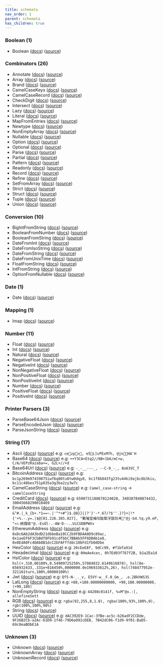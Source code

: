 ```yaml
---
title: schemata
nav_order: 1
parent: schemata
has_children: true
---
```


### Boolean (1)
* Boolean ([docs](https://jacob-alford.github.io/schemata-ts/schemata/Boolean.ts.html)) ([source](https://github.com/jacob-alford/schemata-ts/tree/main/src/schemata/Boolean.ts))

### Combinators (26)
* Annotate ([docs](https://jacob-alford.github.io/schemata-ts/schemata/Annotate.ts.html)) ([source](https://github.com/jacob-alford/schemata-ts/tree/main/src/schemata/Annotate.ts))
* Array ([docs](https://jacob-alford.github.io/schemata-ts/schemata/Array.ts.html)) ([source](https://github.com/jacob-alford/schemata-ts/tree/main/src/schemata/Array.ts))
* Brand ([docs](https://jacob-alford.github.io/schemata-ts/schemata/Brand.ts.html)) ([source](https://github.com/jacob-alford/schemata-ts/tree/main/src/schemata/Brand.ts))
* CamelCaseKeys ([docs](https://jacob-alford.github.io/schemata-ts/schemata/CamelCaseKeys.ts.html)) ([source](https://github.com/jacob-alford/schemata-ts/tree/main/src/schemata/CamelCaseKeys.ts))
* CamelCaseRecord ([docs](https://jacob-alford.github.io/schemata-ts/schemata/CamelCaseRecord.ts.html)) ([source](https://github.com/jacob-alford/schemata-ts/tree/main/src/schemata/CamelCaseRecord.ts))
* CheckDigit ([docs](https://jacob-alford.github.io/schemata-ts/schemata/CheckDigit.ts.html)) ([source](https://github.com/jacob-alford/schemata-ts/tree/main/src/schemata/CheckDigit.ts))
* Intersect ([docs](https://jacob-alford.github.io/schemata-ts/schemata/Intersect.ts.html)) ([source](https://github.com/jacob-alford/schemata-ts/tree/main/src/schemata/Intersect.ts))
* Lazy ([docs](https://jacob-alford.github.io/schemata-ts/schemata/Lazy.ts.html)) ([source](https://github.com/jacob-alford/schemata-ts/tree/main/src/schemata/Lazy.ts))
* Literal ([docs](https://jacob-alford.github.io/schemata-ts/schemata/Literal.ts.html)) ([source](https://github.com/jacob-alford/schemata-ts/tree/main/src/schemata/Literal.ts))
* MapFromEntries ([docs](https://jacob-alford.github.io/schemata-ts/schemata/MapFromEntries.ts.html)) ([source](https://github.com/jacob-alford/schemata-ts/tree/main/src/schemata/MapFromEntries.ts))
* Newtype ([docs](https://jacob-alford.github.io/schemata-ts/schemata/Newtype.ts.html)) ([source](https://github.com/jacob-alford/schemata-ts/tree/main/src/schemata/Newtype.ts))
* NonEmptyArray ([docs](https://jacob-alford.github.io/schemata-ts/schemata/NonEmptyArray.ts.html)) ([source](https://github.com/jacob-alford/schemata-ts/tree/main/src/schemata/NonEmptyArray.ts))
* Nullable ([docs](https://jacob-alford.github.io/schemata-ts/schemata/Nullable.ts.html)) ([source](https://github.com/jacob-alford/schemata-ts/tree/main/src/schemata/Nullable.ts))
* Option ([docs](https://jacob-alford.github.io/schemata-ts/schemata/Option.ts.html)) ([source](https://github.com/jacob-alford/schemata-ts/tree/main/src/schemata/Option.ts))
* Optional ([docs](https://jacob-alford.github.io/schemata-ts/schemata/Optional.ts.html)) ([source](https://github.com/jacob-alford/schemata-ts/tree/main/src/schemata/Optional.ts))
* Parse ([docs](https://jacob-alford.github.io/schemata-ts/schemata/Parse.ts.html)) ([source](https://github.com/jacob-alford/schemata-ts/tree/main/src/schemata/Parse.ts))
* Partial ([docs](https://jacob-alford.github.io/schemata-ts/schemata/Partial.ts.html)) ([source](https://github.com/jacob-alford/schemata-ts/tree/main/src/schemata/Partial.ts))
* Pattern ([docs](https://jacob-alford.github.io/schemata-ts/schemata/Pattern.ts.html)) ([source](https://github.com/jacob-alford/schemata-ts/tree/main/src/schemata/Pattern.ts))
* Readonly ([docs](https://jacob-alford.github.io/schemata-ts/schemata/Readonly.ts.html)) ([source](https://github.com/jacob-alford/schemata-ts/tree/main/src/schemata/Readonly.ts))
* Record ([docs](https://jacob-alford.github.io/schemata-ts/schemata/Record.ts.html)) ([source](https://github.com/jacob-alford/schemata-ts/tree/main/src/schemata/Record.ts))
* Refine ([docs](https://jacob-alford.github.io/schemata-ts/schemata/Refine.ts.html)) ([source](https://github.com/jacob-alford/schemata-ts/tree/main/src/schemata/Refine.ts))
* SetFromArray ([docs](https://jacob-alford.github.io/schemata-ts/schemata/SetFromArray.ts.html)) ([source](https://github.com/jacob-alford/schemata-ts/tree/main/src/schemata/SetFromArray.ts))
* Strict ([docs](https://jacob-alford.github.io/schemata-ts/schemata/Strict.ts.html)) ([source](https://github.com/jacob-alford/schemata-ts/tree/main/src/schemata/Strict.ts))
* Struct ([docs](https://jacob-alford.github.io/schemata-ts/schemata/Struct.ts.html)) ([source](https://github.com/jacob-alford/schemata-ts/tree/main/src/schemata/Struct.ts))
* Tuple ([docs](https://jacob-alford.github.io/schemata-ts/schemata/Tuple.ts.html)) ([source](https://github.com/jacob-alford/schemata-ts/tree/main/src/schemata/Tuple.ts))
* Union ([docs](https://jacob-alford.github.io/schemata-ts/schemata/Union.ts.html)) ([source](https://github.com/jacob-alford/schemata-ts/tree/main/src/schemata/Union.ts))

### Conversion (10)
* BigIntFromString ([docs](https://jacob-alford.github.io/schemata-ts/schemata/BigIntFromString.ts.html)) ([source](https://github.com/jacob-alford/schemata-ts/tree/main/src/schemata/BigIntFromString.ts))
* BooleanFromNumber ([docs](https://jacob-alford.github.io/schemata-ts/schemata/BooleanFromNumber.ts.html)) ([source](https://github.com/jacob-alford/schemata-ts/tree/main/src/schemata/BooleanFromNumber.ts))
* BooleanFromString ([docs](https://jacob-alford.github.io/schemata-ts/schemata/BooleanFromString.ts.html)) ([source](https://github.com/jacob-alford/schemata-ts/tree/main/src/schemata/BooleanFromString.ts))
* DateFromInt ([docs](https://jacob-alford.github.io/schemata-ts/schemata/DateFromInt.ts.html)) ([source](https://github.com/jacob-alford/schemata-ts/tree/main/src/schemata/DateFromInt.ts))
* DateFromIsoString ([docs](https://jacob-alford.github.io/schemata-ts/schemata/DateFromIsoString.ts.html)) ([source](https://github.com/jacob-alford/schemata-ts/tree/main/src/schemata/DateFromIsoString.ts))
* DateFromString ([docs](https://jacob-alford.github.io/schemata-ts/schemata/DateFromString.ts.html)) ([source](https://github.com/jacob-alford/schemata-ts/tree/main/src/schemata/DateFromString.ts))
* DateFromUnixTime ([docs](https://jacob-alford.github.io/schemata-ts/schemata/DateFromUnixTime.ts.html)) ([source](https://github.com/jacob-alford/schemata-ts/tree/main/src/schemata/DateFromUnixTime.ts))
* FloatFromString ([docs](https://jacob-alford.github.io/schemata-ts/schemata/FloatFromString.ts.html)) ([source](https://github.com/jacob-alford/schemata-ts/tree/main/src/schemata/FloatFromString.ts))
* IntFromString ([docs](https://jacob-alford.github.io/schemata-ts/schemata/IntFromString.ts.html)) ([source](https://github.com/jacob-alford/schemata-ts/tree/main/src/schemata/IntFromString.ts))
* OptionFromNullable ([docs](https://jacob-alford.github.io/schemata-ts/schemata/OptionFromNullable.ts.html)) ([source](https://github.com/jacob-alford/schemata-ts/tree/main/src/schemata/OptionFromNullable.ts))

### Date (1)
* Date ([docs](https://jacob-alford.github.io/schemata-ts/schemata/Date.ts.html)) ([source](https://github.com/jacob-alford/schemata-ts/tree/main/src/schemata/Date.ts))

### Mapping (1)
* Imap ([docs](https://jacob-alford.github.io/schemata-ts/schemata/Imap.ts.html)) ([source](https://github.com/jacob-alford/schemata-ts/tree/main/src/schemata/Imap.ts))

### Number (11)
* Float ([docs](https://jacob-alford.github.io/schemata-ts/schemata/Float.ts.html)) ([source](https://github.com/jacob-alford/schemata-ts/tree/main/src/schemata/Float.ts))
* Int ([docs](https://jacob-alford.github.io/schemata-ts/schemata/Int.ts.html)) ([source](https://github.com/jacob-alford/schemata-ts/tree/main/src/schemata/Int.ts))
* Natural ([docs](https://jacob-alford.github.io/schemata-ts/schemata/Natural.ts.html)) ([source](https://github.com/jacob-alford/schemata-ts/tree/main/src/schemata/Natural.ts))
* NegativeFloat ([docs](https://jacob-alford.github.io/schemata-ts/schemata/NegativeFloat.ts.html)) ([source](https://github.com/jacob-alford/schemata-ts/tree/main/src/schemata/NegativeFloat.ts))
* NegativeInt ([docs](https://jacob-alford.github.io/schemata-ts/schemata/NegativeInt.ts.html)) ([source](https://github.com/jacob-alford/schemata-ts/tree/main/src/schemata/NegativeInt.ts))
* NonNegativeFloat ([docs](https://jacob-alford.github.io/schemata-ts/schemata/NonNegativeFloat.ts.html)) ([source](https://github.com/jacob-alford/schemata-ts/tree/main/src/schemata/NonNegativeFloat.ts))
* NonPositiveFloat ([docs](https://jacob-alford.github.io/schemata-ts/schemata/NonPositiveFloat.ts.html)) ([source](https://github.com/jacob-alford/schemata-ts/tree/main/src/schemata/NonPositiveFloat.ts))
* NonPositiveInt ([docs](https://jacob-alford.github.io/schemata-ts/schemata/NonPositiveInt.ts.html)) ([source](https://github.com/jacob-alford/schemata-ts/tree/main/src/schemata/NonPositiveInt.ts))
* Number ([docs](https://jacob-alford.github.io/schemata-ts/schemata/Number.ts.html)) ([source](https://github.com/jacob-alford/schemata-ts/tree/main/src/schemata/Number.ts))
* PositiveFloat ([docs](https://jacob-alford.github.io/schemata-ts/schemata/PositiveFloat.ts.html)) ([source](https://github.com/jacob-alford/schemata-ts/tree/main/src/schemata/PositiveFloat.ts))
* PositiveInt ([docs](https://jacob-alford.github.io/schemata-ts/schemata/PositiveInt.ts.html)) ([source](https://github.com/jacob-alford/schemata-ts/tree/main/src/schemata/PositiveInt.ts))

### Printer Parsers (3)
* ParseBase64Json ([docs](https://jacob-alford.github.io/schemata-ts/schemata/ParseBase64Json.ts.html)) ([source](https://github.com/jacob-alford/schemata-ts/tree/main/src/schemata/ParseBase64Json.ts))
* ParseEncodedJson ([docs](https://jacob-alford.github.io/schemata-ts/schemata/ParseEncodedJson.ts.html)) ([source](https://github.com/jacob-alford/schemata-ts/tree/main/src/schemata/ParseEncodedJson.ts))
* ParseJsonString ([docs](https://jacob-alford.github.io/schemata-ts/schemata/ParseJsonString.ts.html)) ([source](https://github.com/jacob-alford/schemata-ts/tree/main/src/schemata/ParseJsonString.ts))

### String (17)
* Ascii ([docs](https://jacob-alford.github.io/schemata-ts/schemata/Ascii.ts.html)) ([source](https://github.com/jacob-alford/schemata-ts/tree/main/src/schemata/Ascii.ts)) e.g:  `ce zp>, e5L]vPExMfh, @jnHA'H`
* Base64 ([docs](https://jacob-alford.github.io/schemata-ts/schemata/Base64.ts.html)) ([source](https://github.com/jacob-alford/schemata-ts/tree/main/src/schemata/Base64.ts)) e.g:  `++Y3CA+Etq2//0B+1b6/mC+w, C/A/VEPzRazaba+=, G2L+//+d`
* Base64Url ([docs](https://jacob-alford.github.io/schemata-ts/schemata/Base64Url.ts.html)) ([source](https://github.com/jacob-alford/schemata-ts/tree/main/src/schemata/Base64Url.ts)) e.g:  `-_-__---_, --C-9_-_, 8o63VC_T`
* BitcoinAddress ([docs](https://jacob-alford.github.io/schemata-ts/schemata/BitcoinAddress.ts.html)) ([source](https://github.com/jacob-alford/schemata-ts/tree/main/src/schemata/BitcoinAddress.ts)) e.g:  `bc1p269m97439875iwf6q80tu0tw0dqy8, bc1f8b843fg23tu44ki9ajbc6b3kiu, bc11c48bex751p835a3g3ba2zy3w7c`
* CamelCaseString ([docs](https://jacob-alford.github.io/schemata-ts/schemata/CamelCaseString.ts.html)) ([source](https://github.com/jacob-alford/schemata-ts/tree/main/src/schemata/CamelCaseString.ts)) e.g:  `Camel_case-string` → `camelCaseString`
* CreditCard ([docs](https://jacob-alford.github.io/schemata-ts/schemata/CreditCard.ts.html)) ([source](https://github.com/jacob-alford/schemata-ts/tree/main/src/schemata/CreditCard.ts)) e.g:  `6590731188678124028, 340387840874432, 30045668290010469`
* EmailAddress ([docs](https://jacob-alford.github.io/schemata-ts/schemata/EmailAddress.ts.html)) ([source](https://github.com/jacob-alford/schemata-ts/tree/main/src/schemata/EmailAddress.ts)) e.g:  `&^#.|_k_{b+.*1==~.|'^*+#^}$.Q8}}||?'}'-*.67/?$''.}?}+|!*{'+%.-.y=.|$@[01.226.385.027], "㪤嗺埑梅끾酞楘泘旊玑큑ࢇ"@j-b4.tq.y9.eP, "≈ﾤ檢撐綕"@.-EsOl-.-AW-D--..UiCUDBPWVv`
* EthereumAddress ([docs](https://jacob-alford.github.io/schemata-ts/schemata/EthereumAddress.ts.html)) ([source](https://github.com/jacob-alford/schemata-ts/tree/main/src/schemata/EthereumAddress.ts)) e.g:  `0xDc6Ab2dA3bdD21dbbeBa10CC2b9FBDAA8D9c89ac, 0x1aeEF6F3CbBdf8Fb91cdfbbC7BBAb5FF6DBAb1e8, 0x0EdA0Fc4DAb8B1dcC2bFAFffddc10bFd1fb0dDbe`
* HexColor ([docs](https://jacob-alford.github.io/schemata-ts/schemata/HexColor.ts.html)) ([source](https://github.com/jacob-alford/schemata-ts/tree/main/src/schemata/HexColor.ts)) e.g:  `20cEeE8f, 9dCc99, #f1bfa91d`
* Hexadecimal ([docs](https://jacob-alford.github.io/schemata-ts/schemata/Hexadecimal.ts.html)) ([source](https://github.com/jacob-alford/schemata-ts/tree/main/src/schemata/Hexadecimal.ts)) e.g:  `0HeAe4cec, 0h7Ed03f767f2B, b1a2Ea1d`
* HslColor ([docs](https://jacob-alford.github.io/schemata-ts/schemata/HslColor.ts.html)) ([source](https://github.com/jacob-alford/schemata-ts/tree/main/src/schemata/HslColor.ts)) e.g:  `hsl(+.310,00100%,0.54909725256%,57084032.6149616878), hsl(8e-656932433,.331e+816450%,0000000.0e196933612%,26), hsl(748477952e-321161turn,100%,00000100%)`
* Jwt ([docs](https://jacob-alford.github.io/schemata-ts/schemata/Jwt.ts.html)) ([source](https://github.com/jacob-alford/schemata-ts/tree/main/src/schemata/Jwt.ts)) e.g:  `Qf5-N-_._v, E5VY-w__F.0_Gm_, .o.2BkhWS3S`
* LatLong ([docs](https://jacob-alford.github.io/schemata-ts/schemata/LatLong.ts.html)) ([source](https://github.com/jacob-alford/schemata-ts/tree/main/src/schemata/LatLong.ts)) e.g:  `+88,+180.00000000000, +90,180.00000000, (+90,180)`
* NonEmptyString ([docs](https://jacob-alford.github.io/schemata-ts/schemata/NonEmptyString.ts.html)) ([source](https://github.com/jacob-alford/schemata-ts/tree/main/src/schemata/NonEmptyString.ts)) e.g:  `44208c0141f, %=M^@x.:[, allefineSett`
* RGB ([docs](https://jacob-alford.github.io/schemata-ts/schemata/RGB.ts.html)) ([source](https://github.com/jacob-alford/schemata-ts/tree/main/src/schemata/RGB.ts)) e.g:  `rgba(92,255,8,1.0), rgba(100%,93%,100%,0), rgb(100%,100%,98%)`
* String ([docs](https://jacob-alford.github.io/schemata-ts/schemata/String.ts.html)) ([source](https://github.com/jacob-alford/schemata-ts/tree/main/src/schemata/String.ts))
* UUID ([docs](https://jacob-alford.github.io/schemata-ts/schemata/UUID.ts.html)) ([source](https://github.com/jacob-alford/schemata-ts/tree/main/src/schemata/UUID.ts)) e.g:  `dAC392E9-1Cac-3fBe-ac5c-b26adF2CCDde, 9F26B2Cb-a2Ac-61D9-1f4b-79D6eD92cDEB, 7B42dC06-f1d9-9f01-BaD5-69c0eaBDbE1A`

### Unknown (3)
* Unknown ([docs](https://jacob-alford.github.io/schemata-ts/schemata/Unknown.ts.html)) ([source](https://github.com/jacob-alford/schemata-ts/tree/main/src/schemata/Unknown.ts))
* UnknownArray ([docs](https://jacob-alford.github.io/schemata-ts/schemata/UnknownArray.ts.html)) ([source](https://github.com/jacob-alford/schemata-ts/tree/main/src/schemata/UnknownArray.ts))
* UnknownRecord ([docs](https://jacob-alford.github.io/schemata-ts/schemata/UnknownRecord.ts.html)) ([source](https://github.com/jacob-alford/schemata-ts/tree/main/src/schemata/UnknownRecord.ts))